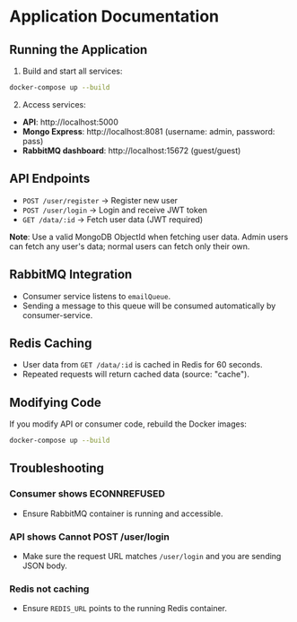 # Application Documentation

## Running the Application

1. Build and start all services:

```bash
docker-compose up --build
```

2. Access services:

- **API**: http://localhost:5000
- **Mongo Express**: http://localhost:8081 (username: admin, password: pass)
- **RabbitMQ dashboard**: http://localhost:15672 (guest/guest)

## API Endpoints

- `POST /user/register` → Register new user
- `POST /user/login` → Login and receive JWT token
- `GET /data/:id` → Fetch user data (JWT required)

**Note**: Use a valid MongoDB ObjectId when fetching user data. Admin users can fetch any user's data; normal users can fetch only their own.

## RabbitMQ Integration

- Consumer service listens to `emailQueue`.
- Sending a message to this queue will be consumed automatically by consumer-service.

## Redis Caching

- User data from `GET /data/:id` is cached in Redis for 60 seconds.
- Repeated requests will return cached data (source: "cache").

## Modifying Code

If you modify API or consumer code, rebuild the Docker images:

```bash
docker-compose up --build
```

## Troubleshooting

### Consumer shows ECONNREFUSED
- Ensure RabbitMQ container is running and accessible.

### API shows Cannot POST /user/login
- Make sure the request URL matches `/user/login` and you are sending JSON body.

### Redis not caching
- Ensure `REDIS_URL` points to the running Redis container.